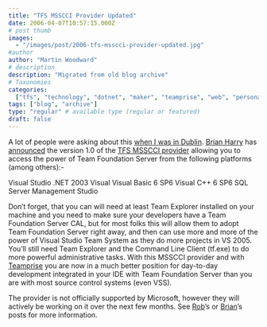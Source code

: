 ```yaml
---
title: "TFS MSSCCI Provider Updated"
date: 2006-04-07T10:57:15.000Z
# post thumb
images:
  - "/images/post/2006-tfs-msscci-provider-updated.jpg"
#author
author: "Martin Woodward"
# description
description: "Migrated from old blog archive"
# Taxonomies
categories:
  ["tfs", "technology", "dotnet", "maker", "teamprise", "web", "personal"]
tags: ["blog", "archive"]
type: "regular" # available type (regular or featured)
draft: false
---
```


A lot of people were asking about this [when I was in Dublin](http://www.woodwardweb.com/vsts/000217.html). [Brian Harry](http://blogs.msdn.com/bharry/default.aspx) has [announced](http://blogs.msdn.com/bharry/archive/2006/04/06/570305.aspx) the version 1.0 of the [TFS MSSCCI provider](http://www.microsoft.com/downloads/details.aspx?FamilyId=32202966-EF04-442F-8C5C-88BDF15F551C&displaylang=en) allowing you to access the power of Team Foundation Server from the following platforms (among others):-

Visual Studio .NET 2003
Visual Visual Basic 6 SP6
Visual C++ 6 SP6
SQL Server Management Studio

Don’t forget, that you can will need at least Team Explorer installed on your machine and you need to make sure your developers have a Team Foundation Server CAL, but for most folks this will allow them to adopt Team Foundation Server right away, and then can use more and more of the power of Visual Studio Team System as they do more projects in VS 2005. You’ll still need Team Explorer and the Command Line Client (tf.exe) to do more powerful administrative tasks. With this MSSCCI provider and with [Teamprise](http://www.teamprise.com/) you are now in a much better position for day-to-day development integrated in your IDE with Team Foundation Server than you are with most source control systems (even VSS).

The provider is not officially supported by Microsoft, however they will actively be working on it over the next few months. See [Rob](http://blogs.msdn.com/robcaron/archive/2006/04/06/570317.aspx)’s or [Brian](http://blogs.msdn.com/bharry/archive/2006/04/06/570305.aspx)’s posts for more information.
